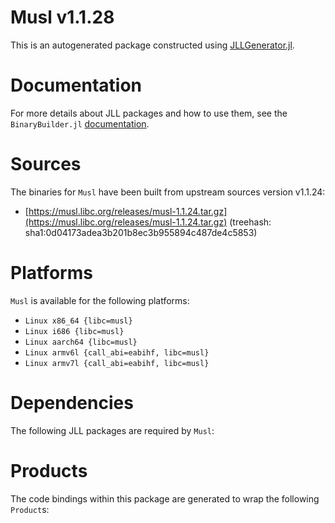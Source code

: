 # Musl v1.1.28
This is an autogenerated package constructed using [JLLGenerator.jl](https://github.com/JuliaPackaging/BinaryBuilder2.jl/tree/main/JLLGenerator.jl).

# Documentation
For more details about JLL packages and how to use them, see the `BinaryBuilder.jl` [documentation](https://docs.binarybuilder.org/stable/jll/).

# Sources
The binaries for `Musl` have been built from upstream sources version v1.1.24:

 - [https://musl.libc.org/releases/musl-1.1.24.tar.gz](https://musl.libc.org/releases/musl-1.1.24.tar.gz) (treehash: sha1:0d04173adea3b201b8ec3b955894c487de4c5853)
# Platforms

`Musl` is available for the following platforms:

 - `Linux x86_64 {libc=musl}`
 - `Linux i686 {libc=musl}`
 - `Linux aarch64 {libc=musl}`
 - `Linux armv6l {call_abi=eabihf, libc=musl}`
 - `Linux armv7l {call_abi=eabihf, libc=musl}`
# Dependencies
The following JLL packages are required by `Musl`:

# Products

The code bindings within this package are generated to wrap the following `Product`s:
<TODO>

